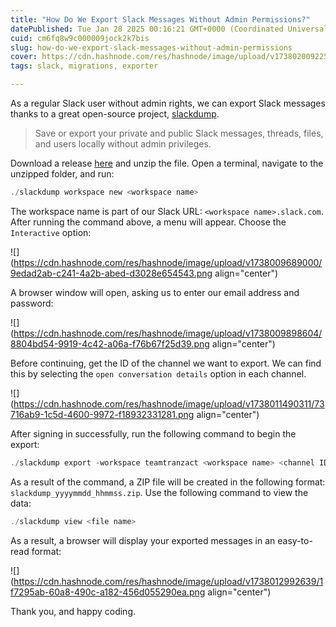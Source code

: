 ```yaml
---
title: "How Do We Export Slack Messages Without Admin Permissions?"
datePublished: Tue Jan 28 2025 00:16:21 GMT+0000 (Coordinated Universal Time)
cuid: cm6fq8w9c000009jock2k7bis
slug: how-do-we-export-slack-messages-without-admin-permissions
cover: https://cdn.hashnode.com/res/hashnode/image/upload/v1738020092258/62256b85-d60a-4425-ad07-44fc000a66db.png
tags: slack, migrations, exporter

---
```


As a regular Slack user without admin rights, we can export Slack messages thanks to a great open-source project, [slackdump](https://github.com/rusq/slackdump).

> Save or export your private and public Slack messages, threads, files, and users locally without admin privileges.

Download a release [here](https://github.com/rusq/slackdump/releases/) and unzip the file. Open a terminal, navigate to the unzipped folder, and run:

```powershell
./slackdump workspace new <workspace name>
```

The workspace name is part of our Slack URL: `<workspace name>.slack.com`. After running the command above, a menu will appear. Choose the `Interactive` option:

![](https://cdn.hashnode.com/res/hashnode/image/upload/v1738009689000/9edad2ab-c241-4a2b-abed-d3028e654543.png align="center")

A browser window will open, asking us to enter our email address and password:

![](https://cdn.hashnode.com/res/hashnode/image/upload/v1738009898604/8804bd54-9919-4c42-a06a-f76b67f25d39.png align="center")

Before continuing, get the ID of the channel we want to export. We can find this by selecting the `open conversation details` option in each channel.

![](https://cdn.hashnode.com/res/hashnode/image/upload/v1738011490311/73716ab9-1c5d-4600-9972-f18932331281.png align="center")

After signing in successfully, run the following command to begin the export:

```powershell
./slackdump export -workspace teamtranzact <workspace name> <channel ID>
```

As a result of the command, a ZIP file will be created in the following format: `slackdump_yyyymmdd_hhmmss.zip`. Use the following command to view the data:

```powershell
./slackdump view <file name>
```

As a result, a browser will display your exported messages in an easy-to-read format:

![](https://cdn.hashnode.com/res/hashnode/image/upload/v1738012992639/1f7295ab-60a8-490c-a182-456d055290ea.png align="center")

Thank you, and happy coding.